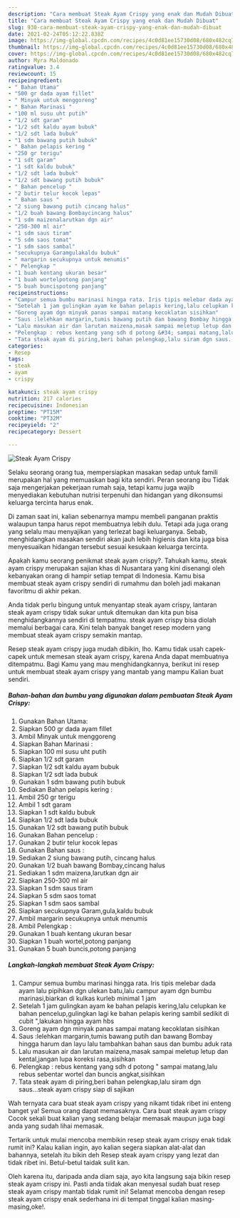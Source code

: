 ```yaml
---
description: "Cara membuat Steak Ayam Crispy yang enak dan Mudah Dibuat"
title: "Cara membuat Steak Ayam Crispy yang enak dan Mudah Dibuat"
slug: 930-cara-membuat-steak-ayam-crispy-yang-enak-dan-mudah-dibuat
date: 2021-02-24T05:12:22.838Z
image: https://img-global.cpcdn.com/recipes/4c0d81ee15730d08/680x482cq70/steak-ayam-crispy-foto-resep-utama.jpg
thumbnail: https://img-global.cpcdn.com/recipes/4c0d81ee15730d08/680x482cq70/steak-ayam-crispy-foto-resep-utama.jpg
cover: https://img-global.cpcdn.com/recipes/4c0d81ee15730d08/680x482cq70/steak-ayam-crispy-foto-resep-utama.jpg
author: Myra Maldonado
ratingvalue: 3.4
reviewcount: 15
recipeingredient:
- " Bahan Utama"
- "500 gr dada ayam fillet"
- " Minyak untuk menggoreng"
- " Bahan Marinasi "
- "100 ml susu uht putih"
- "1/2 sdt garam"
- "1/2 sdt kaldu ayam bubuk"
- "1/2 sdt lada bubuk"
- "1 sdm bawang putih bubuk"
- " Bahan pelapis kering "
- "250 gr terigu"
- "1 sdt garam"
- "1 sdt kaldu bubuk"
- "1/2 sdt lada bubuk"
- "1/2 sdt bawang putih bubuk"
- " Bahan pencelup "
- "2 butir telur kocok lepas"
- " Bahan saus "
- "2 siung bawang putih cincang halus"
- "1/2 buah bawang Bombaycincang halus"
- "1 sdm maizenalarutkan dgn air"
- "250-300 ml air"
- "1 sdm saus tiram"
- "5 sdm saos tomat"
- "1 sdm saos sambal"
- "secukupnya Garamgulakaldu bubuk"
- " margarin secukupnya untuk menumis"
- " Pelengkap "
- "1 buah kentang ukuran besar"
- "1 buah wortelpotong panjang"
- "5 buah buncispotong panjang"
recipeinstructions:
- "Campur semua bumbu marinasi hingga rata. Iris tipis melebar dada ayam lalu pipihkan dgn ulekan batu,lalu campur ayam dgn bumbu marinasi,biarkan di kulkas kurleb minimal 1 jam"
- "Setelah 1 jam gulingkan ayam ke bahan pelapis kering,lalu celupkan ke bahan pencelup,gulingkan lagi ke bahan pelapis kering sambil sedikit di cubit &#34;,lakukan hingga ayam hbs"
- "Goreng ayam dgn minyak panas sampai matang kecoklatan sisihkan"
- "Saus :lelehkan margarin,tumis bawang putih dan bawang Bombay hingga harum dan layu lalu tambahkan bahan saus dan bumbu aduk rata"
- "Lalu masukan air dan larutan maizena,masak sampai meletup letup dan kental,jangan lupa koreksi rasa,sisihkan"
- "Pelengkap : rebus kentang yang sdh d potong &#34; sampai matang,lalu rebus sebentar wortel dan buncis angkat,sisihkan"
- "Tata steak ayam di piring,beri bahan pelengkap,lalu siram dgn saus...steak ayam crispy siap di sajikan"
categories:
- Resep
tags:
- steak
- ayam
- crispy

katakunci: steak ayam crispy 
nutrition: 217 calories
recipecuisine: Indonesian
preptime: "PT15M"
cooktime: "PT32M"
recipeyield: "2"
recipecategory: Dessert

---
```



![Steak Ayam Crispy](https://img-global.cpcdn.com/recipes/4c0d81ee15730d08/680x482cq70/steak-ayam-crispy-foto-resep-utama.jpg)

Selaku seorang orang tua, mempersiapkan masakan sedap untuk famili merupakan hal yang memuaskan bagi kita sendiri. Peran seorang ibu Tidak saja mengerjakan pekerjaan rumah saja, tetapi kamu juga wajib menyediakan kebutuhan nutrisi terpenuhi dan hidangan yang dikonsumsi keluarga tercinta harus enak.

Di zaman  saat ini, kalian sebenarnya mampu membeli panganan praktis walaupun tanpa harus repot membuatnya lebih dulu. Tetapi ada juga orang yang selalu mau menyajikan yang terlezat bagi keluarganya. Sebab, menghidangkan masakan sendiri akan jauh lebih higienis dan kita juga bisa menyesuaikan hidangan tersebut sesuai kesukaan keluarga tercinta. 



Apakah kamu seorang penikmat steak ayam crispy?. Tahukah kamu, steak ayam crispy merupakan sajian khas di Nusantara yang kini disenangi oleh kebanyakan orang di hampir setiap tempat di Indonesia. Kamu bisa membuat steak ayam crispy sendiri di rumahmu dan boleh jadi makanan favoritmu di akhir pekan.

Anda tidak perlu bingung untuk menyantap steak ayam crispy, lantaran steak ayam crispy tidak sukar untuk ditemukan dan kita pun bisa menghidangkannya sendiri di tempatmu. steak ayam crispy bisa diolah memalui berbagai cara. Kini telah banyak banget resep modern yang membuat steak ayam crispy semakin mantap.

Resep steak ayam crispy juga mudah dibikin, lho. Kamu tidak usah capek-capek untuk memesan steak ayam crispy, karena Anda dapat membuatnya ditempatmu. Bagi Kamu yang mau menghidangkannya, berikut ini resep untuk membuat steak ayam crispy yang mantab yang mampu Kalian buat sendiri.

<!--inarticleads1-->

##### Bahan-bahan dan bumbu yang digunakan dalam pembuatan Steak Ayam Crispy:

1. Gunakan  Bahan Utama:
1. Siapkan 500 gr dada ayam fillet
1. Ambil  Minyak untuk menggoreng
1. Siapkan  Bahan Marinasi :
1. Siapkan 100 ml susu uht putih
1. Siapkan 1/2 sdt garam
1. Siapkan 1/2 sdt kaldu ayam bubuk
1. Siapkan 1/2 sdt lada bubuk
1. Gunakan 1 sdm bawang putih bubuk
1. Sediakan  Bahan pelapis kering :
1. Ambil 250 gr terigu
1. Ambil 1 sdt garam
1. Siapkan 1 sdt kaldu bubuk
1. Siapkan 1/2 sdt lada bubuk
1. Gunakan 1/2 sdt bawang putih bubuk
1. Gunakan  Bahan pencelup :
1. Gunakan 2 butir telur kocok lepas
1. Gunakan  Bahan saus :
1. Sediakan 2 siung bawang putih, cincang halus
1. Gunakan 1/2 buah bawang Bombay,cincang halus
1. Sediakan 1 sdm maizena,larutkan dgn air
1. Siapkan 250-300 ml air
1. Siapkan 1 sdm saus tiram
1. Siapkan 5 sdm saos tomat
1. Siapkan 1 sdm saos sambal
1. Siapkan secukupnya Garam,gula,kaldu bubuk
1. Ambil  margarin secukupnya untuk menumis
1. Ambil  Pelengkap :
1. Gunakan 1 buah kentang ukuran besar
1. Siapkan 1 buah wortel,potong panjang
1. Gunakan 5 buah buncis,potong panjang




<!--inarticleads2-->

##### Langkah-langkah membuat Steak Ayam Crispy:

1. Campur semua bumbu marinasi hingga rata. Iris tipis melebar dada ayam lalu pipihkan dgn ulekan batu,lalu campur ayam dgn bumbu marinasi,biarkan di kulkas kurleb minimal 1 jam
1. Setelah 1 jam gulingkan ayam ke bahan pelapis kering,lalu celupkan ke bahan pencelup,gulingkan lagi ke bahan pelapis kering sambil sedikit di cubit &#34;,lakukan hingga ayam hbs
1. Goreng ayam dgn minyak panas sampai matang kecoklatan sisihkan
1. Saus :lelehkan margarin,tumis bawang putih dan bawang Bombay hingga harum dan layu lalu tambahkan bahan saus dan bumbu aduk rata
1. Lalu masukan air dan larutan maizena,masak sampai meletup letup dan kental,jangan lupa koreksi rasa,sisihkan
1. Pelengkap : rebus kentang yang sdh d potong &#34; sampai matang,lalu rebus sebentar wortel dan buncis angkat,sisihkan
1. Tata steak ayam di piring,beri bahan pelengkap,lalu siram dgn saus...steak ayam crispy siap di sajikan




Wah ternyata cara buat steak ayam crispy yang nikamt tidak ribet ini enteng banget ya! Semua orang dapat memasaknya. Cara buat steak ayam crispy Cocok sekali buat kalian yang sedang belajar memasak maupun juga bagi anda yang sudah lihai memasak.

Tertarik untuk mulai mencoba membikin resep steak ayam crispy enak tidak rumit ini? Kalau kalian ingin, ayo kalian segera siapkan alat-alat dan bahannya, setelah itu bikin deh Resep steak ayam crispy yang lezat dan tidak ribet ini. Betul-betul taidak sulit kan. 

Oleh karena itu, daripada anda diam saja, ayo kita langsung saja bikin resep steak ayam crispy ini. Pasti anda tiidak akan menyesal sudah buat resep steak ayam crispy mantab tidak rumit ini! Selamat mencoba dengan resep steak ayam crispy enak sederhana ini di tempat tinggal kalian masing-masing,oke!.

